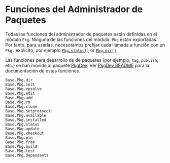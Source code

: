 # Funciones del Administrador de Paquetes

Todas las funciones del administrador de paquetes están definidas en el módulo `Pkg`. Ninguna de las funciones del módulo  `Pkg` están exportadas. Por tanto, para usarlas, necesotamps prefijar cada llamada a función con un `Pkg.` explícito, por ejemplo [`Pkg.status()`](@ref) or [`Pkg.dir()`](@ref).

Las funciones para desarrollo de de paquetes (por ejemplo, `tag`, `publish`, etc.) se han movido al paquete [PkgDev](https://github.com/JuliaLang/PkgDev.jl). Ver [PkgDev README](https://github.com/JuliaLang/PkgDev.jl/blob/master/README.md) para la documentación de estas funciones.

```@docs
Base.Pkg.dir
Base.Pkg.init
Base.Pkg.resolve
Base.Pkg.edit
Base.Pkg.add
Base.Pkg.rm
Base.Pkg.clone
Base.Pkg.setprotocol!
Base.Pkg.available
Base.Pkg.installed
Base.Pkg.status
Base.Pkg.update
Base.Pkg.checkout
Base.Pkg.pin
Base.Pkg.free
Base.Pkg.build
Base.Pkg.test
Base.Pkg.dependents
```

